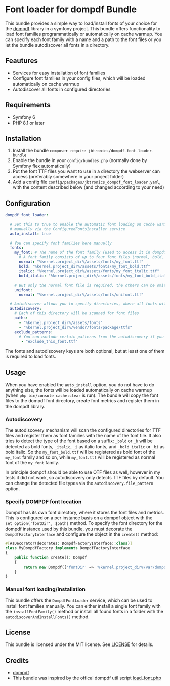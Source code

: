 # Font loader for dompdf Bundle

This bundle provides a simple way to load/install fonts of your choice for the [dompdf](https://github.com/dompdf/dompdf) library in a symfony project.
This bundle offers functionality to load font families programmatically or automatically on cache warmup.
You can specify each font family with a name and a path to the font files or you let the bundle autodiscover all fonts in a directory.

## Feautures
* Services for easy installation of font families
* Configure font families in your config files, which will be loaded automatically on cache warmup
* Autodiscover all fonts in configured directories

## Requirements
* Symfony 6
* PHP 8.1 or later

## Installation
1. Install the bundle `composer require jbtronics/dompdf-font-loader-bundle`
2. Enable the bundle in your `config/bundles.php` (normally done by Symfony flex automatically)
3. Put the font TTF files you want to use in a directory the webserver can access (preferably somewhere in your project folder)
4. Add a config file `config/packages/jbtronics_dompdf_font_loader.yaml`, with the content described below (and changed according to your need)

## Configuration

```yaml
dompdf_font_loader:
  
  # Set this to true to enable the automatic font loading on cache warmup, without it you have to load the fonts
  # manually via the ConfiguredFontsInstaller service
  auto_install: true

  # You can specify font families here manually
  fonts:
    my_font: # The name of the font family (used to access it in dompdf later)
      # A font family consists of up to four font files (normal, bold, italic, bold_italic)
      normal: "%kernel.project_dir%/assets/fonts/my_font.ttf"
      bold: "%kernel.project_dir%/assets/fonts/my_font_bold.ttf"
      italic: "%kernel.project_dir%/assets/fonts/my_font_italic.ttf"
      bold_italic: "%kernel.project_dir%/assets/fonts/my_font_bold_italic.ttf"
      
    # But only the normal font file is required, the others can be omitted
    unifont:
      normal: "%kernel.project_dir%/assets/fonts/unifont.ttf"

  # Autodiscover allows you to specify directories, where all fonts will be loaded automatically
  autodiscovery:
    # Each of this directory will be scanned for font files 
    paths:
      - "%kernel.project_dir%/assets/fonts"
      - "%kernel.project_dir%/vendor/fonts/package/ttfs"
    exclude_patterns:
      # You can exclude certain patterns from the autodiscovery if you want
       - "exclude_this_font.ttf"
```

The fonts and autodiscovery keys are both optional, but at least one of them is required to load fonts.

## Usage

When you have enabled the `auto_install` option, you do not have to do anything else, the fonts will be loaded automatically on cache warmup (when `php bin/console cache:clear` is run).
The bundle will copy the font files to the dompdf font directory, create font metrics and register them in the dompdf library.

### Autodiscovery
The autodiscovery mechanism will scan the configured directories for TTF files and register them as font families with the name of the font file. 
It also tries to detect the type of the font based on a suffix: `_bold` or `_b` will be detected as bold fonts, `_italic`, `_i` as italic fonts, and `_bold_italic` or `_bi` as bold italic.
So the `my_font_bold.ttf` will be registered as bold font of the `my_font` family and so on, while `my_font.ttf` will be registered as normal font of the `my_font` family.

In principle dompdf should be able to use OTF files as well, however in my tests it did not work, so autodiscovery only detects TTF files by default. You can change the detected file types via the `autodiscovery.file_pattern` option.

### Specify DOMPDF font location
Dompdf has its own font directory, where it stores the font files and metrics. This is configured on a per instance basis on a dompdf object with the `set_option('fontDir', $path)` method.
To specify the font directory for the dompdf instance used by this bundle, you must decorate the `DompdfFactoryInterface` and configure the object in the `create()` method:

```php
#[AsDecorator(decorates: DompdfFactoryInterface::class)]
class MyDompdfFactory implements DompdfFactoryInterface
{
    public function create(): Dompdf
    {
        return new Dompdf(['fontDir' => '%kernel.project_dir%/var/dompdf/fonts']);
    }
}
```

### Manual font loading/installation
This bundle offers the `DompdfFontLoader` service, which can be used to install font families manually.
You can either install a single font family with the `installFontFamily()` method or install all found fonts in a folder with the `autodiscoverAndInstallFonts()` method.

## License
This bundle is licensed under the MIT license. See [LICENSE](LICENSE) for details.

## Credits
* [dompdf](https://github.com/dompdf/dompdf)
* This bundle was inspired by the offical dompdf util script [load_font.php](https://github.com/dompdf/utils/blob/master/load_font.php)